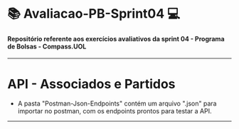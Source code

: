 # :books: Avaliacao-PB-Sprint04 :computer:
#### Repositório referente aos exercícios avaliativos da sprint 04 - Programa de Bolsas - Compass.UOL
-----------------------------------------------
# API - Associados e Partidos
- A pasta "Postman-Json-Endpoints" contém um arquivo ".json" para importar no postman, com os endpoints prontos para testar a API.
-----------------------------------------------
